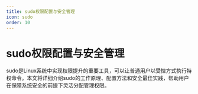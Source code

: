 ```yaml
---
title: sudo权限配置与安全管理
icon: sudo
order: 10
---
```


# sudo权限配置与安全管理

sudo是Linux系统中实现权限提升的重要工具，可以让普通用户以受控方式执行特权命令。本文将详细介绍sudo的工作原理、配置方法和安全最佳实践，帮助用户在保障系统安全的前提下灵活分配管理权限。
